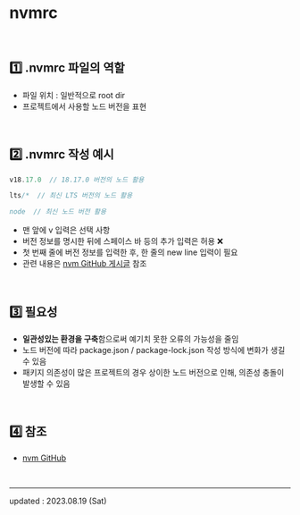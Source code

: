 # nvmrc

<br>

## 1️⃣ .nvmrc 파일의 역할
- 파일 위치 : 일반적으로 root dir
- 프로젝트에서 사용할 노드 버전을 표현

<br>

## 2️⃣ .nvmrc 작성 예시

```javascript
v18.17.0  // 18.17.0 버전의 노드 활용

lts/*  // 최신 LTS 버전의 노드 활용

node  // 최신 노드 버전 활용
```

- 맨 앞에 v 입력은 선택 사항
- 버전 정보를 명시한 뒤에 스페이스 바 등의 추가 입력은 허용 ❌
- 첫 번째 줄에 버전 정보를 입력한 후, 한 줄의 new line 입력이 필요
- 관련 내용은 <a href="https://github.com/nvm-sh/nvm#nvmrc">nvm GitHub 게시글</a> 참조

<br>

## 3️⃣ 필요성
- **일관성있는 환경을 구축**함으로써 예기치 못한 오류의 가능성을 줄임
- 노드 버전에 따라 package.json / package-lock.json 작성 방식에 변화가 생길 수 있음
- 패키지 의존성이 많은 프로젝트의 경우 상이한 노드 버전으로 인해, 의존성 충돌이 발생할 수 있음

<br>

## 4️⃣ 참조
- <a href="https://github.com/nvm-sh/nvm#nvmrc">nvm GitHub</a>

<br>

<hr>

updated : 2023.08.19 (Sat)
